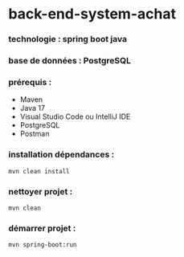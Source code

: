 # back-end-system-achat

### technologie : spring boot java
### base de données : PostgreSQL

### prérequis :
- Maven
- Java 17
- Visual Studio Code ou IntelliJ IDE
- PostgreSQL
- Postman

### installation dépendances :
    mvn clean install

### nettoyer projet :
    mvn clean

### démarrer projet :
    mvn spring-boot:run
